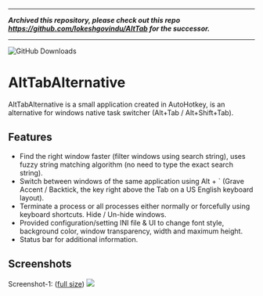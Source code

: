 
----
**_Archived this repository, please check out this repo https://github.com/lokeshgovindu/AltTab for the successor._**

----
![GitHub Downloads][gh-downloads]

# AltTabAlternative
AltTabAlternative is a small application created in AutoHotkey, is an alternative for windows native task switcher (Alt+Tab / Alt+Shift+Tab). 

## Features
* Find the right window faster (filter windows using search string), uses fuzzy string matching algorithm (no need to type the exact search string).
* Switch between windows of the same application using Alt + \` (Grave Accent / Backtick, the key right above the Tab on a US English keyboard layout).
* Terminate a process or all processes either normally or forcefully using keyboard shortcuts.
Hide / Un-hide windows.
* Provided configuration/setting INI file & UI to change font style, background color, window transparency, width and maximum height.
* Status bar for additional information.

## Screenshots
Screenshot-1: ([full size](http://2.bp.blogspot.com/-ioY8ST0kg5s/V5oZmBqdTlI/AAAAAAAAJJ8/oLBX7QtaPwgsqFdjXz_4AvJIuSU-eP-QQCK4B/s1600/1.png))
![](http://2.bp.blogspot.com/-ioY8ST0kg5s/V5oZmBqdTlI/AAAAAAAAJJ8/oLBX7QtaPwgsqFdjXz_4AvJIuSU-eP-QQCK4B/s1600/1.png)

[gh-downloads]: https://img.shields.io/github/downloads/lokeshgovindu/AltTabAlternative/total?color=pink&label=GitHub%20Downloads

